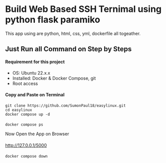 #
# Build Web Based SSH Ternimal using python flask paramiko 
This app using are python, html, css, yml, dockerfile all togeather. 
## Just Run all Command on Step by Steps 
#### Requirement for this project
- OS: Ubuntu 22.x.x
- Installed: Docker & Docker Compose, git
- Root access

#### Copy and Paste on Terminal 
####
    git clone https://github.com/SumonPaul18/easylinux.git
    cd easylinux
    docker compose up -d
####
    docker compose ps

Now Open the App on Browser     
####
   http://127.0.0.1/5000 
####
    docker compose down
####
